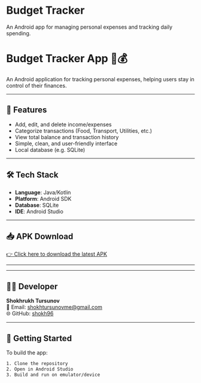 # Budget Tracker
An Android app for managing personal expenses and tracking daily spending.
# Budget Tracker App 🧾💰

An Android application for tracking personal expenses, helping users stay in control of their finances.

---

## 📱 Features

- Add, edit, and delete income/expenses
- Categorize transactions (Food, Transport, Utilities, etc.)
- View total balance and transaction history
- Simple, clean, and user-friendly interface
- Local database (e.g. SQLite)

---

## 🛠 Tech Stack

- **Language**: Java/Kotlin
- **Platform**: Android SDK
- **Database**: SQLite
- **IDE**: Android Studio

---

## 📥 APK Download

[👉 Click here to download the latest APK](https://drive.google.com/file/d/1umM9nD1Rdyple2h_koxENBv-kGIQn614/view?usp=drive_link)  

---

---

## 🧑‍💻 Developer

**Shokhrukh Tursunov**  
📧 Email: shokhtursunovme@gmail.com  
🌐 GitHub: [shokh96](https://github.com/shokh96)

---

## 🏁 Getting Started

To build the app:

```bash
1. Clone the repository
2. Open in Android Studio
3. Build and run on emulator/device

